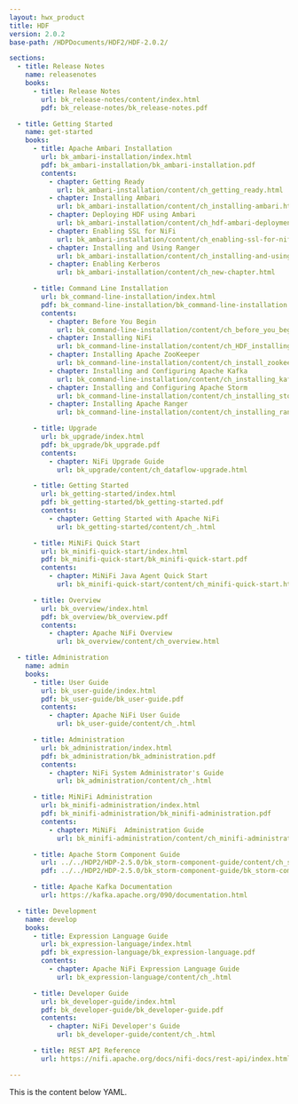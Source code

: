 ```yaml
---
layout: hwx_product
title: HDF
version: 2.0.2
base-path: /HDPDocuments/HDF2/HDF-2.0.2/

sections:
  - title: Release Notes
    name: releasenotes
    books:
      - title: Release Notes
        url: bk_release-notes/content/index.html
        pdf: bk_release-notes/bk_release-notes.pdf

  - title: Getting Started
    name: get-started
    books:
      - title: Apache Ambari Installation
        url: bk_ambari-installation/index.html
        pdf: bk_ambari-installation/bk_ambari-installation.pdf
        contents:
          - chapter: Getting Ready
            url: bk_ambari-installation/content/ch_getting_ready.html
          - chapter: Installing Ambari
            url: bk_ambari-installation/content/ch_installing-ambari.html
          - chapter: Deploying HDF using Ambari
            url: bk_ambari-installation/content/ch_hdf-ambari-deployment.html
          - chapter: Enabling SSL for NiFi
            url: bk_ambari-installation/content/ch_enabling-ssl-for-nifi.html
          - chapter: Installing and Using Ranger
            url: bk_ambari-installation/content/ch_installing-and-using-ranger.html
          - chapter: Enabling Kerberos 
            url: bk_ambari-installation/content/ch_new-chapter.html

      - title: Command Line Installation
        url: bk_command-line-installation/index.html
        pdf: bk_command-line-installation/bk_command-line-installation.pdf
        contents:
          - chapter: Before You Begin
            url: bk_command-line-installation/content/ch_before_you_begin.html
          - chapter: Installing NiFi
            url: bk_command-line-installation/content/ch_HDF_installing.html
          - chapter: Installing Apache ZooKeeper
            url: bk_command-line-installation/content/ch_install_zookeeper_chapter.html
          - chapter: Installing and Configuring Apache Kafka
            url: bk_command-line-installation/content/ch_installing_kafka_chapter.html
          - chapter: Installing and Configuring Apache Storm
            url: bk_command-line-installation/content/ch_installing_storm_chapter.html
          - chapter: Installing Apache Ranger
            url: bk_command-line-installation/content/ch_installing_ranger_chapter.html

      - title: Upgrade
        url: bk_upgrade/index.html
        pdf: bk_upgrade/bk_upgrade.pdf
        contents:
          - chapter: NiFi Upgrade Guide
            url: bk_upgrade/content/ch_dataflow-upgrade.html

      - title: Getting Started
        url: bk_getting-started/index.html
        pdf: bk_getting-started/bk_getting-started.pdf
        contents:
          - chapter: Getting Started with Apache NiFi
            url: bk_getting-started/content/ch_.html

      - title: MiNiFi Quick Start
        url: bk_minifi-quick-start/index.html
        pdf: bk_minifi-quick-start/bk_minifi-quick-start.pdf
        contents:
          - chapter: MiNiFi Java Agent Quick Start 
            url: bk_minifi-quick-start/content/ch_minifi-quick-start.html

      - title: Overview
        url: bk_overview/index.html
        pdf: bk_overview/bk_overview.pdf
        contents:
          - chapter: Apache NiFi Overview
            url: bk_overview/content/ch_overview.html

  - title: Administration
    name: admin
    books:
      - title: User Guide
        url: bk_user-guide/index.html
        pdf: bk_user-guide/bk_user-guide.pdf
        contents:
          - chapter: Apache NiFi User Guide
            url: bk_user-guide/content/ch_.html

      - title: Administration
        url: bk_administration/index.html
        pdf: bk_administration/bk_administration.pdf
        contents:
          - chapter: NiFi System Administrator's Guide
            url: bk_administration/content/ch_.html

      - title: MiNiFi Administration
        url: bk_minifi-administration/index.html
        pdf: bk_minifi-administration/bk_minifi-administration.pdf
        contents:
          - chapter: MiNiFi  Administration Guide
            url: bk_minifi-administration/content/ch_minifi-administration.html

      - title: Apache Storm Component Guide
        url: ../../HDP2/HDP-2.5.0/bk_storm-component-guide/content/ch_storm-overview.html
        pdf: ../../HDP2/HDP-2.5.0/bk_storm-component-guide/bk_storm-component-guide.pdf

      - title: Apache Kafka Documentation
        url: https://kafka.apache.org/090/documentation.html

  - title: Development
    name: develop
    books:
      - title: Expression Language Guide
        url: bk_expression-language/index.html
        pdf: bk_expression-language/bk_expression-language.pdf
        contents:
          - chapter: Apache NiFi Expression Language Guide
            url: bk_expression-language/content/ch_.html

      - title: Developer Guide
        url: bk_developer-guide/index.html
        pdf: bk_developer-guide/bk_developer-guide.pdf
        contents:
          - chapter: NiFi Developer's Guide
            url: bk_developer-guide/content/ch_.html

      - title: REST API Reference
        url: https://nifi.apache.org/docs/nifi-docs/rest-api/index.html

---
```


This is the content below YAML.
